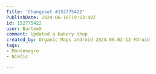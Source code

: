 ```yaml
---
Title: 'Changeset #152775422'
PublishDate: 2024-06-16T19:53:40Z
id: 152775422
user: BartemX
comment: Updated a bakery shop
created_by: Organic Maps android 2024.06.02-12-FDroid
tags:
- Montenegro
- Nikšić

---
```

